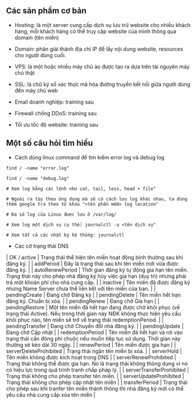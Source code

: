 
## Các sản phẩm cơ bản

- Hosting: là một server cung cấp dịch vụ lưu trữ website cho nhiều khách hàng, mỗi khách hàng có thể truy cập website của mình thông qua domain (tên miền)

- Domain: phân giải thành địa chỉ IP để lấy nội dung website, resources cho người dùng cuối.

- VPS: là một hoặc nhiều máy chủ ảo được tạo ra dựa trên tài nguyên máy chủ thật

- SSL: là chữ ký số xác thực mã hóa đường truyền kết nối giữa người dùng đến máy chủ web

- Email doanh nghiệp: training sau

- Firewall chống DDoS: training sau

- Tối ưu tốc độ website: training sau


## Một số câu hỏi tìm hiểu

- Cách dùng linux command để tìm kiếm error log và debug log

```
find / -name "error.log"

find / -name "debug.log"

# Xem log bằng các lệnh như cat, tail, less, head + file"

# Ngoài ra tùy theo ứng dụng mà sẽ có cách lưu log khác nhau, ta dùng thêm google tra theo từ khóa "<tên phần mềm> log location"

# Đa số log của Linux được lưu ở /var/log/

# Xem log một dịch vụ cụ thể: journalctl -u <tên dịch vụ"

# Xem tất cả các nhật ký hệ thống: journalctl
```

- Các cờ trạng thái DNS

| OK / active	              | Trạng thái thể hiện tên miền hoạt động bình thường sau khi đăng ký. |
| addPeriod	                | Đây là trạng thái sau khi tên miền mới vừa được đăng ký. |
| autoRenewPeriod	          | Thời gian đăng ký tự động gia hạn tên miền. Trạng thái này cho phép nhà đăng ký hủy việc gia hạn (duy trì) nhưng phải trả một khoản phí cho nhà cung cấp. |
| inactive	                | Tên miền đã được đăng ký nhưng Name Server chưa thể liên kết với tên miền của bạn. |
| pendingCreate	            | Đang chờ Đăng ký |
| pendingDelete	            | Tên miền hết hạn đăng ký. Chuẩn bị xóa. |
| pendingRenew	            | Đang chờ Gia hạn |
| pendingRestore	          | Một tên miền đã hết hạn đang được chờ khôi phục (về trạng thái Active). Nếu trong thời gian này NĐK không thực hiện yêu cầu khôi phục nào, tên miền sẽ trở về trạng thái redemptionPeriod. |
| pendingTransfer	          | Đang chờ Chuyển đổi nhà đăng ký. |
| pendingUpdate	            | Đang chờ Cập nhật |
| redemptionPeriod	        | Tên miền đã hết hạn và rơi vào trạng thái cần đóng phí chuộc nếu muốn tiếp tục sử dụng. Thời gian này thường sẽ kéo dài 30 ngày. |
| renewPeriod	              | Tên miền được gia hạn |
| serverDeleteProhibited    |	Trạng thái ngăn tên miền bị xóa. |
| serverHold	              | Tên miền không được kích hoạt trong DNS |
| serverRenewProhibited     |	Trạng thái không thể được gia hạn. Nó là trạng thái không thông dụng vì nó có hiệu lực trong quá trình tranh chấp pháp lý. |
| serverTransferProhibited  |	Trạng thái không cho phép transfer tên miền. |
| serverUpdateProhibited    |	Trạng thái không cho phép cập nhật tên miền |
| transferPeriod	          | Trạng thái cho phép sau khi tranfer tên miền thành thông thì nhà đăng ký mới có thể yêu cầu nhà cung cấp xóa tên miền |


